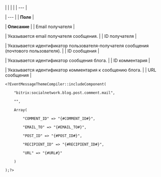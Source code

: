 |  |  |  |
| --- |

| --- |
| **Поле** |

| **Описание** |
| Email получателя |

| Указывается email получателя сообщения. |
| ID получателя |

| Указывается идентификатор пользователя-получателя сообщения (почтового пользователя). |
| ID сообщения |

| Указывается идентификатор сообщения блога. |
| ID комментария |

| Указывается идентификатор комментария к сообщению блога. |
| URL сообщения |

```
<?EventMessageThemeCompiler::includeComponent(

    "bitrix:socialnetwork.blog.post.comment.mail",

    "",

    Array(

        "COMMENT_ID" => "{#COMMENT_ID#}",

        "EMAIL_TO" => "{#EMAIL_TO#}",

        "POST_ID" => "{#POST_ID#}",

        "RECIPIENT_ID" => "{#RECIPIENT_ID#}",

        "URL" => "{#URL#}"

    )

);?>


```
